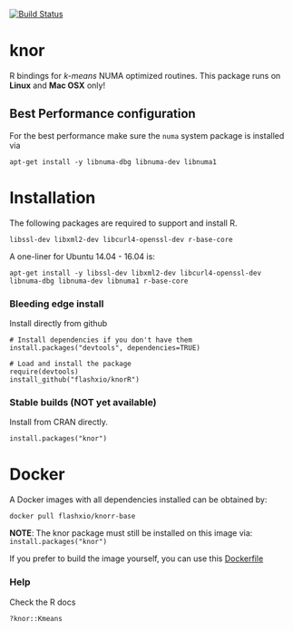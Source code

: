 [![Build
Status](https://travis-ci.org/flashxio/knorR.svg?branch=master)](https://travis-ci.org/flashxio/knorR)

# knor

R bindings for *k-means* NUMA optimized routines. This package runs on **Linux**
and **Mac OSX** only!

## Best Performance configuration

For the best performance make sure the `numa` system package is installed via

```
apt-get install -y libnuma-dbg libnuma-dev libnuma1
```

# Installation

The following packages are required to support and install R.

```
libssl-dev libxml2-dev libcurl4-openssl-dev r-base-core
```

A one-liner for Ubuntu 14.04 - 16.04 is:

```
apt-get install -y libssl-dev libxml2-dev libcurl4-openssl-dev libnuma-dbg libnuma-dev libnuma1 r-base-core
```

### Bleeding edge install

Install directly from github

```
# Install dependencies if you don't have them
install.packages("devtools", dependencies=TRUE)

# Load and install the package
require(devtools)
install_github("flashxio/knorR")
```

### Stable builds (NOT yet available)

Install from CRAN directly.

```
install.packages("knor")
```

# Docker

A Docker images with all dependencies installed can be obtained by:

```
docker pull flashxio/knorr-base
```

**NOTE**: The knor package must still be installed on this image via:
`install.packages("knor")`

If you prefer to build the image yourself, you can use this
[Dockerfile](https://github.com/flashxio/knor/tree/dev/R/Dockerfile)

### Help
Check the R docs

```
?knor::Kmeans
```
